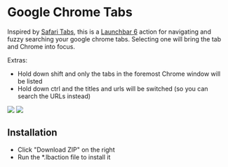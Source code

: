 # Google Chrome Tabs

Inspired by [Safari
Tabs](http://manuel.weiel.eu/private-projects/launchbar-actions/safari-tabs/), this is
a [Launchbar 6](http://www.obdev.at/products/launchbar/index.html) action for navigating
and fuzzy searching your google chrome tabs.  Selecting one will bring the tab and
Chrome into focus.

Extras:

* Hold down shift and only the tabs in the foremost Chrome window will be listed
* Hold down ctrl and the titles and urls will be switched (so you can search the URLs
  instead)

![](https://raw.githubusercontent.com/hlissner/lb6-chrometabs/master/img/01.png)
![](https://raw.githubusercontent.com/hlissner/lb6-chrometabs/master/img/02.png)

## Installation

* Click "Download ZIP" on the right
* Run the *.lbaction file to install it
